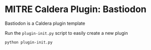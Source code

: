 # MITRE Caldera Plugin: Bastiodon

Bastiodon is a Caldera plugin template

Run the `plugin-init.py` script to easily create a new plugin

```
python plugin-init.py 
```
